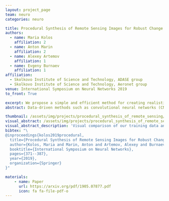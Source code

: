 ```yaml
---
layout: project_page
team: neuro
categories: neuro

title: Procedural Synthesis of Remote Sensing Images for Robust Change Detection with Neural Networks
authors:
  - name: Maria Kolos
    affiliation: 2
  - name: Anton Marin
    affiliation: 2
  - name: Alexey Artemov
    affiliation: 1
  - name: Evgeny Burnaev
    affiliation: 1
affiliation:
  - Skolkovo Institute of Science and Technology, ADASE group
  - Skolkovo Institute of Science and Technology, Aeronet group
venue: International Symposium on Neural Networks 2019
to_front: True

excerpt: We propose a simple and efficient method for creating realistic targeted synthetic datasets in the remote sensing domain, leveraging the opportunities offered by game development engines. Our evaluations demonstrate that our pipeline helps to improve the performance and convergence of deep learning models when the amount of real-world data is severely limited.
abstract: Data-driven methods such as convolutional neural networks (CNNs) are known to deliver state-of-the-art performance on image recognition tasks when the training data are abundant. However, in some instances, such as change detection in remote sensing images, annotated data cannot be obtained in sufficient quantities. In this work, we propose a simple and efficient method for creating realistic targeted synthetic datasets in the remote sensing domain, leveraging the opportunities offered by game development engines. We provide a description of the pipeline for procedural geometry generation and rendering as well as an evaluation of the efficiency of produced datasets in a change detection scenario. Our evaluations demonstrate that our pipeline helps to improve the performance and convergence of deep learning models when the amount of real-world data is severely limited.

thumbnail: /assets/img/projects/procedural_synthesis_of_remote_sensing/thumbnail.jpg
visual_abstract: /assets/img/projects/procedural_synthesis_of_remote_sensing/teaser-pic.jpg
visual_abstract_description: 'Visual comparison of our training data and evaluation data. First two columns contain input and changed image. Third is the change mask, generated by our method (first row) and real one (second row).'
bibtex: "\
@inproceedings{kolos2019procedural,
  title={Procedural Synthesis of Remote Sensing Images for Robust Change Detection with Neural Networks},
  author={Kolos, Maria and Marin, Anton and Artemov, Alexey and Burnaev, Evgeny},
  booktitle={International Symposium on Neural Networks},
  pages={371--387},
  year={2019},
  organization={Springer}
}"

materials:
    - name: Paper
      url: https://arxiv.org/pdf/1905.07877.pdf
      icon: fa fa-file-pdf-o
---
```

